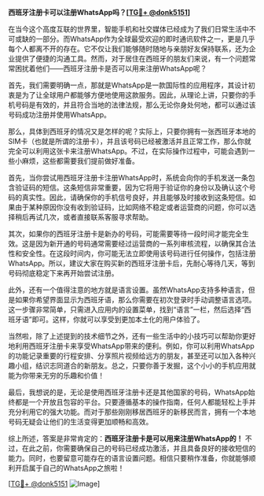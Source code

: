 **西班牙注册卡可以注册WhatsApp吗？[[TG💪+ @donk5151](https://t.me/s/donk5151)]**

在当今这个高度互联的世界里，智能手机和社交媒体已经成为了我们日常生活中不可或缺的一部分。而WhatsApp作为全球最受欢迎的即时通讯软件之一，更是几乎每个人都离不开的存在。它不仅让我们能够随时随地与亲朋好友保持联系，还为企业提供了便捷的沟通工具。然而，对于居住在西班牙的朋友们来说，有一个问题常常困扰着他们——西班牙注册卡是否可以用来注册WhatsApp呢？

首先，我们需要明确一点，那就是WhatsApp是一款国际性的应用程序，其设计初衷是为了让全球用户都能够方便地使用这款服务。因此，从理论上讲，只要你的手机号码是有效的，并且符合当地的法律法规，那么无论你身处何地，都可以通过该号码成功注册并使用WhatsApp。

那么，具体到西班牙的情况又是怎样的呢？实际上，只要你拥有一张西班牙本地的SIM卡（也就是所谓的注册卡），并且该号码已经被激活并且正常工作，那么你就完全可以利用这张卡来注册WhatsApp。不过，在实际操作过程中，可能会遇到一些小麻烦，这些都需要我们提前做好准备。

首先，当你尝试用西班牙注册卡注册WhatsApp时，系统会向你的手机发送一条包含验证码的短信。这条短信非常重要，因为它将用于验证你的身份以及确认这个号码的真实性。因此，请确保你的手机信号良好，并且能够及时接收到这条短信。如果由于某种原因你没有收到验证码，比如网络不稳定或者运营商的问题，你可以选择稍后再试几次，或者直接联系客服寻求帮助。

其次，如果你的西班牙注册卡是新办的号码，可能需要等待一段时间才能完全生效。这是因为新开通的号码通常需要经过运营商的一系列审核流程，以确保其合法性和安全性。在这段时间内，你可能无法立即使用该号码进行任何操作，包括注册WhatsApp。所以，建议大家在购买新的西班牙注册卡后，先耐心等待几天，等到号码彻底稳定下来再开始尝试注册。

此外，还有一个值得注意的地方就是语言设置。虽然WhatsApp支持多种语言，但是如果你希望界面显示为西班牙语，那么你需要在初次登录时手动调整语言选项。这一步骤非常简单，只需进入应用内的设置菜单，找到“语言”一栏，然后选择“西班牙语”即可。这样，你就可以享受到更加本土化的用户体验了。

当然啦，除了上述提到的技术细节之外，还有一些生活中的小技巧可以帮助你更好地利用西班牙注册卡来享受WhatsApp带来的便利。例如，你可以利用WhatsApp的功能记录重要的行程安排、分享照片视频给远方的朋友，甚至还可以加入各种兴趣小组，结识志同道合的新朋友。总之，只要你善于发掘，这个小小的手机应用就能为你带来无穷的乐趣和价值！

最后，我想说的是，无论是使用西班牙注册卡还是其他国家的号码，WhatsApp始终都是一个开放且包容的平台。只要遵循基本的操作指南，任何人都能轻松上手并充分利用它的强大功能。而对于那些刚刚移居西班牙的新移民而言，拥有一个本地号码无疑会让他们的生活变得更加顺畅和高效。

综上所述，答案是非常肯定的：**西班牙注册卡是可以用来注册WhatsApp的！** 不过，在此之前，你需要确保自己的号码已经成功激活，并且具备良好的接收短信的能力。同时，也要留意可能存在的语言设置问题。相信只要稍作准备，你就能够顺利开启属于自己的WhatsApp之旅啦！

[[TG💪+ @donk5151](https://t.me/s/donk5151) ![Image](https://i.postimg.cc/rwNCRYN7/Snipaste-2025-04-30-17-27-05.png)]